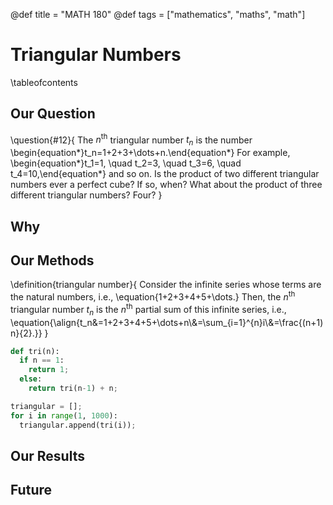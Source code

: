 @def title = "MATH 180"
@def tags = ["mathematics", "maths", "math"]

# Triangular Numbers

\tableofcontents

## Our Question

\question{#12}{
The $n^{\text{th}}$ triangular number $t_n$ is the number \begin{equation*}t_n=1+2+3+\dots+n.\end{equation*} For example, \begin{equation*}t_1=1, \quad t_2=3, \quad t_3=6, \quad t_4=10,\end{equation*} and so on. Is the product of two different triangular numbers ever a perfect cube? If so, when? What about the product of three different triangular numbers? Four?
}

## Why

## Our Methods

\definition{triangular number}{
Consider the infinite series whose terms are the natural numbers, i.e., \equation{1+2+3+4+5+\dots.} Then, the $n^{\text{th}}$ triangular number $t_n$ is the $n^{\text{th}}$ partial sum of this infinite series, i.e., \equation{\align{t_n&=1+2+3+4+5+\dots+n\\&=\sum_{i=1}^{n}i\\&=\frac{(n+1)n}{2}.}}
}

```python
def tri(n):
  if n == 1:
    return 1;
  else:
    return tri(n-1) + n;

triangular = [];
for i in range(1, 1000):
  triangular.append(tri(i));
```

## Our Results

## Future
